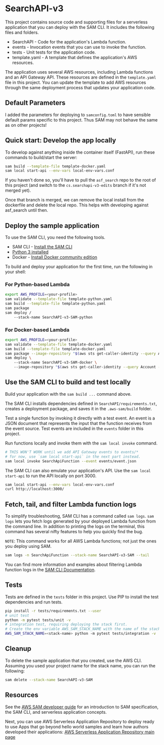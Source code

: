 # SearchAPI-v3

This project contains source code and supporting files for a serverless application that you can deploy with the SAM CLI. It includes the following files and folders.

- SearchAPI - Code for the application's Lambda function.
- events - Invocation events that you can use to invoke the function.
- tests - Unit tests for the application code.
- template.yaml - A template that defines the application's AWS resources.

The application uses several AWS resources, including Lambda functions and an API Gateway API. These resources are defined in the `template.yaml` file in this project. You can update the template to add AWS resources through the same deployment process that updates your application code.

## Default Parameters

I added the parameters for deploying to `samconfig.toml` to have sensible default params specific to this project. Thus SAM may not behave the same as on other projects!

## Quick start: Develop the app locally

To develop against anything inside the container itself (FastAPI), run these commands to build/start the server:

```bash
sam build --template-file template-docker.yaml
sam local start-api --env-vars local-env-vars.conf
```

If you haven't done so, you'll have to pull the `asf_search` repo to the root of this project (and switch to the `cs.searchapi-v3-edits` branch if it's not merged yet).

Once that branch is merged, we can remove the local install from the dockerfile and delete the local repo. This helps with developing against asf_search until then.

## Deploy the sample application

To use the SAM CLI, you need the following tools.

- SAM CLI - [Install the SAM CLI](https://docs.aws.amazon.com/serverless-application-model/latest/developerguide/serverless-sam-cli-install.html)
- [Python 3 installed](https://www.python.org/downloads/)
- Docker - [Install Docker community edition](https://hub.docker.com/search/?type=edition&offering=community)

To build and deploy your application for the first time, run the following in your shell:

### For Python-based Lambda

```bash
export AWS_PROFILE=<your-profile>
sam validate --template-file template-python.yaml
sam build --template-file template-python.yaml
sam package
sam deploy /
    --stack-name SearchAPI-v3-SAM-python
```

### For Docker-based Lambda

```bash
export AWS_PROFILE=<your-profile>
sam validate --template-file template-docker.yaml
sam build --template-file template-docker.yaml
sam package --image-repository "$(aws sts get-caller-identity --query Account --output text).dkr.ecr.us-east-1.amazonaws.com/searchapi-v3"
sam deploy \ 
    --stack-name SearchAPI-v3-SAM-docker \ 
    --image-repository "$(aws sts get-caller-identity --query Account --output text).dkr.ecr.us-east-1.amazonaws.com/searchapi-v3"
```

## Use the SAM CLI to build and test locally

Build your application with the `sam build ...` command above.

The SAM CLI installs dependencies defined in `SearchAPI/requirements.txt`, creates a deployment package, and saves it in the `.aws-sam/build` folder.

Test a single function by invoking it directly with a test event. An event is a JSON document that represents the input that the function receives from the event source. Test events are included in the `events` folder in this project.

Run functions locally and invoke them with the `sam local invoke` command.

```bash
# THIS WON'T WORK until we add API Gateway events to events/*
# for now, use `sam local start-api` in the next part instead.
sam local invoke SearchApiFunction --event events/event.json
```

The SAM CLI can also emulate your application's API. Use the `sam local start-api` to run the API locally on port 3000.

```bash
sam local start-api --env-vars local-env-vars.conf
curl http://localhost:3000/
```

## Fetch, tail, and filter Lambda function logs

To simplify troubleshooting, SAM CLI has a command called `sam logs`. `sam logs` lets you fetch logs generated by your deployed Lambda function from the command line. In addition to printing the logs on the terminal, this command has several nifty features to help you quickly find the bug.

`NOTE`: This command works for all AWS Lambda functions; not just the ones you deploy using SAM.

```bash
sam logs -n SearchApiFunction --stack-name SearchAPI-v3-SAM --tail
```

You can find more information and examples about filtering Lambda function logs in the [SAM CLI Documentation](https://docs.aws.amazon.com/serverless-application-model/latest/developerguide/serverless-sam-cli-logging.html).

## Tests

Tests are defined in the `tests` folder in this project. Use PIP to install the test dependencies and run tests.

```bash
pip install -r tests/requirements.txt --user
# unit test
python -m pytest tests/unit -v
# integration test, requiring deploying the stack first.
# Create the env variable AWS_SAM_STACK_NAME with the name of the stack we are testing
AWS_SAM_STACK_NAME=<stack-name> python -m pytest tests/integration -v
```

## Cleanup

To delete the sample application that you created, use the AWS CLI. Assuming you used your project name for the stack name, you can run the following:

```bash
sam delete --stack-name SearchAPI-v3-SAM
```

## Resources

See the [AWS SAM developer guide](https://docs.aws.amazon.com/serverless-application-model/latest/developerguide/what-is-sam.html) for an introduction to SAM specification, the SAM CLI, and serverless application concepts.

Next, you can use AWS Serverless Application Repository to deploy ready to use Apps that go beyond hello world samples and learn how authors developed their applications: [AWS Serverless Application Repository main page](https://aws.amazon.com/serverless/serverlessrepo/)
